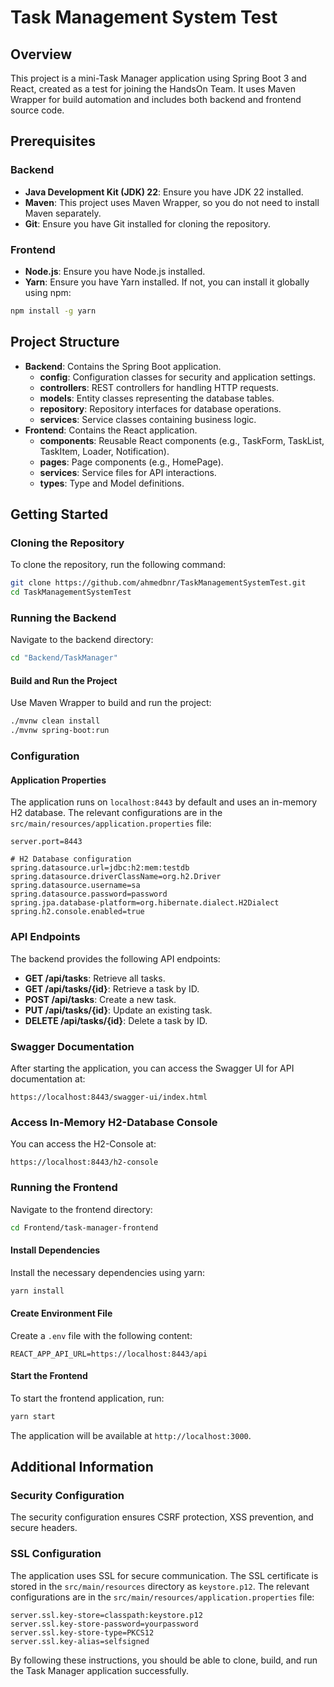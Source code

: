 # Task Management System Test

## Overview

This project is a mini-Task Manager application using Spring Boot 3 and React, created as a test for joining the HandsOn Team. It uses Maven Wrapper for build automation and includes both backend and frontend source code.

## Prerequisites

### Backend

- **Java Development Kit (JDK) 22**: Ensure you have JDK 22 installed.
- **Maven**: This project uses Maven Wrapper, so you do not need to install Maven separately.
- **Git**: Ensure you have Git installed for cloning the repository.

### Frontend

- **Node.js**: Ensure you have Node.js installed.
- **Yarn**: Ensure you have Yarn installed. If not, you can install it globally using npm:

```sh
npm install -g yarn
```

## Project Structure

- **Backend**: Contains the Spring Boot application.
  - **config**: Configuration classes for security and application settings.
  - **controllers**: REST controllers for handling HTTP requests.
  - **models**: Entity classes representing the database tables.
  - **repository**: Repository interfaces for database operations.
  - **services**: Service classes containing business logic.
- **Frontend**: Contains the React application.
  - **components**: Reusable React components (e.g., TaskForm, TaskList, TaskItem, Loader, Notification).
  - **pages**: Page components (e.g., HomePage).
  - **services**: Service files for API interactions.
  - **types**: Type and Model definitions.

## Getting Started

### Cloning the Repository

To clone the repository, run the following command:

```sh
git clone https://github.com/ahmedbnr/TaskManagementSystemTest.git
cd TaskManagementSystemTest
```

### Running the Backend

Navigate to the backend directory:

```sh
cd "Backend/TaskManager"
```

#### Build and Run the Project

Use Maven Wrapper to build and run the project:

```sh
./mvnw clean install
./mvnw spring-boot:run
```

### Configuration

#### Application Properties

The application runs on `localhost:8443` by default and uses an in-memory H2 database. The relevant configurations are in the `src/main/resources/application.properties` file:

```properties
server.port=8443

# H2 Database configuration
spring.datasource.url=jdbc:h2:mem:testdb
spring.datasource.driverClassName=org.h2.Driver
spring.datasource.username=sa
spring.datasource.password=password
spring.jpa.database-platform=org.hibernate.dialect.H2Dialect
spring.h2.console.enabled=true
```

### API Endpoints

The backend provides the following API endpoints:

- **GET /api/tasks**: Retrieve all tasks.
- **GET /api/tasks/{id}**: Retrieve a task by ID.
- **POST /api/tasks**: Create a new task.
- **PUT /api/tasks/{id}**: Update an existing task.
- **DELETE /api/tasks/{id}**: Delete a task by ID.

### Swagger Documentation

After starting the application, you can access the Swagger UI for API documentation at:

```
https://localhost:8443/swagger-ui/index.html
```

### Access In-Memory H2-Database Console

You can access the H2-Console at:

```
https://localhost:8443/h2-console
```

### Running the Frontend

Navigate to the frontend directory:

```sh
cd Frontend/task-manager-frontend
```

#### Install Dependencies

Install the necessary dependencies using yarn:

```sh
yarn install
```

#### Create Environment File

Create a `.env` file with the following content:

```
REACT_APP_API_URL=https://localhost:8443/api
```

#### Start the Frontend

To start the frontend application, run:

```sh
yarn start
```

The application will be available at `http://localhost:3000`.

## Additional Information

### Security Configuration

The security configuration ensures CSRF protection, XSS prevention, and secure headers.

### SSL Configuration

The application uses SSL for secure communication. The SSL certificate is stored in the `src/main/resources` directory as `keystore.p12`. The relevant configurations are in the `src/main/resources/application.properties` file:

```properties
server.ssl.key-store=classpath:keystore.p12
server.ssl.key-store-password=yourpassword
server.ssl.key-store-type=PKCS12
server.ssl.key-alias=selfsigned
```

By following these instructions, you should be able to clone, build, and run the Task Manager application successfully.
